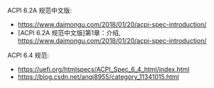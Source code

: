 
ACPI 6.2A 规范中文版: 

* https://www.daimongu.com/2018/01/20/acpi-spec-introduction/
* [ACPI 6.2A 规范中文版]第1章：介绍, https://www.daimongu.com/2018/01/20/acpi-spec-introduction/


ACPI 6.4 规范:

* https://uefi.org/htmlspecs/ACPI_Spec_6_4_html/index.html
* https://blog.csdn.net/anqi8955/category_11341015.html



